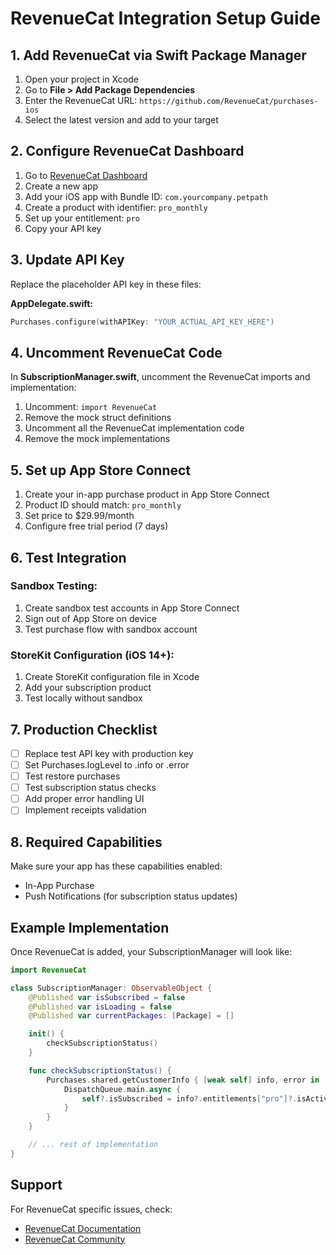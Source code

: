 # RevenueCat Integration Setup Guide

## 1. Add RevenueCat via Swift Package Manager

1. Open your project in Xcode
2. Go to **File > Add Package Dependencies**
3. Enter the RevenueCat URL: `https://github.com/RevenueCat/purchases-ios`
4. Select the latest version and add to your target

## 2. Configure RevenueCat Dashboard

1. Go to [RevenueCat Dashboard](https://app.revenuecat.com)
2. Create a new app
3. Add your iOS app with Bundle ID: `com.yourcompany.petpath`
4. Create a product with identifier: `pro_monthly`
5. Set up your entitlement: `pro`
6. Copy your API key

## 3. Update API Key

Replace the placeholder API key in these files:

**AppDelegate.swift:**

```swift
Purchases.configure(withAPIKey: "YOUR_ACTUAL_API_KEY_HERE")
```

## 4. Uncomment RevenueCat Code

In **SubscriptionManager.swift**, uncomment the RevenueCat imports and implementation:

1. Uncomment: `import RevenueCat`
2. Remove the mock struct definitions
3. Uncomment all the RevenueCat implementation code
4. Remove the mock implementations

## 5. Set up App Store Connect

1. Create your in-app purchase product in App Store Connect
2. Product ID should match: `pro_monthly`
3. Set price to $29.99/month
4. Configure free trial period (7 days)

## 6. Test Integration

### Sandbox Testing:

1. Create sandbox test accounts in App Store Connect
2. Sign out of App Store on device
3. Test purchase flow with sandbox account

### StoreKit Configuration (iOS 14+):

1. Create StoreKit configuration file in Xcode
2. Add your subscription product
3. Test locally without sandbox

## 7. Production Checklist

- [ ] Replace test API key with production key
- [ ] Set Purchases.logLevel to .info or .error
- [ ] Test restore purchases
- [ ] Test subscription status checks
- [ ] Add proper error handling UI
- [ ] Implement receipts validation

## 8. Required Capabilities

Make sure your app has these capabilities enabled:

- In-App Purchase
- Push Notifications (for subscription status updates)

## Example Implementation

Once RevenueCat is added, your SubscriptionManager will look like:

```swift
import RevenueCat

class SubscriptionManager: ObservableObject {
    @Published var isSubscribed = false
    @Published var isLoading = false
    @Published var currentPackages: [Package] = []

    init() {
        checkSubscriptionStatus()
    }

    func checkSubscriptionStatus() {
        Purchases.shared.getCustomerInfo { [weak self] info, error in
            DispatchQueue.main.async {
                self?.isSubscribed = info?.entitlements["pro"]?.isActive == true
            }
        }
    }

    // ... rest of implementation
}
```

## Support

For RevenueCat specific issues, check:

- [RevenueCat Documentation](https://docs.revenuecat.com)
- [RevenueCat Community](https://community.revenuecat.com)

